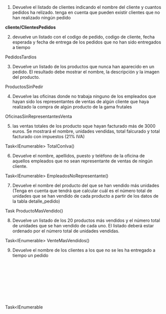 1. Devuelve el listado de clientes indicando el nombre del cliente y cuantos pedidos ha relizado. tenga en cuenta que pueden existir clientes que no han realizado ningún pedido

**cliente/ClientesPedidos** 

2. devuelve un listado con el codigo de pedido, codigo de cliente, fecha esperada y fecha de entrega de los pedidos que no han sido entregados a tiempo

PedidosTardios

3. Devuelve un listado de los productos que nunca han aparecido en un pedido. El resultado debe mostrar el nombre, la descripción y la imagen del producto.

ProductosSinPedir

4. Devuelve las oficinas donde no trabaja ninguno de los empleados que hayan sido los representantes de ventas de algún cliente que haya realizado la compra de algún producto de la gama frutales

OficinasSinRepresentantesVenta

5. las ventas totales de los producto sque hayan facturado más de 3000 euros. Se mostrará el nombre, unidades vendidas, total falcurado y total facturado con impuestos (21% IVA)

Task<IEnumerable<object>> TotalConIva()

6. Devuelve el nombre, apellidos, puesto y teléfono de la oficina de aquellos empleados que no sean representante de ventas de ningún cliente.

Task<IEnumerable<object>> EmpleadosNoRepresentante()

7. Devuelve el nombre del producto del que se han vendido más unidades (Tenga en cuenta que tendrá que calcular cuál es el número total de unidades que se han vendido de cada producto a partir de los datos de la tabla detalle_pedido)

Task<object> ProductoMasVendido()

8. Devuelve un listado de los 20 productos más vendidos y el número total de unidades que se han vendido de cada uno. El listado deberá estar ordenado por el número total de unidades vendidas.

Task<IEnumerable<object>> VenteMasVendidos()

9. Devuelve el nombre de los clientes a los que no se les ha entregado a tiempo un pedido

Task<IEnumerable<object>> ClientesConRetraso()

10. Devuelve un listado de las diferentes gamas de producto que ha comprado cada cliente

Task<IEnumerable<object>> GamasDeCliente()